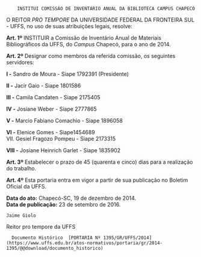         INSTITUI COMISSÃO DE INVENTÁRIO ANUAL DA BIBLIOTECA CAMPUS CHAPECÓ  

O REITOR *PRO TEMPORE* DA UNIVERSIDADE FEDERAL DA FRONTEIRA SUL - UFFS, no uso de suas atribuições legais, resolve:

 **Art. 1º** INSTITUIR a Comissão de Inventário Anual de Materiais Bibliográficos da UFFS, do *Campus* Chapecó, para o ano de 2014.

 **Art. 2º** Designar como membros da referida comissão, os seguintes servidores:

 **I -** Sandro de Moura - Siape 1792391 (Presidente)

 **II -** Jacir Gaio - Siape 1801586

 **III -** Camila Candaten - Siape 2175405

 **IV -** Josiane Weber - Siape 2777865

 **V -** Marcio Fabiano Comachio - Siape 1896058

 **VI -** Elenice Gomes - Siape1454689  
 VII. Gesiel Fragozo Pompeu - Siape 2173315

 **VIII -** Josiane Heinrich Garlet - Siape 1835902

 **Art. 3º** Estabelecer o prazo de 45 (quarenta e cinco) dias para a realização do trabalho.

 **Art. 4º** Esta portaria entra em vigor a partir de sua publicação no Boletim Oficial da UFFS.

  

   **Data do ato:** Chapecó-SC, 19 de dezembro de 2014.   
 **Data de publicação:**  23 de setembro de 2016. 

    Jaime Giolo   
 Reitor pro tempore da UFFS 

      Documento Histórico  [PORTARIA Nº 1395/GR/UFFS/2014](https://www.uffs.edu.br/atos-normativos/portaria/gr/2014-1395/@@download/documento_historico)     
      